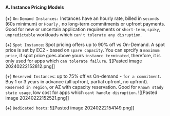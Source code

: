 #### A. Instance Pricing Models
(+) `On-Demand Instances:` Instances have an hourly rate, billed in `seconds` (60s minimum) or `Hourly` , no long-term commitments or upfront payments. Good for new or uncertain application requirements or `short-term`, `spiky`, `unpredictable` workloads which `can't tolerate any disruption`.

(+) `Spot Instance`: Spot pricing offers up to 90% off vs On-Demand. A spot price is set by EC2 - based on `spare capacity`. You can sprcify a `maximum price`, if spot price goes above yours `instance terminated`, therefore, it is only used for apps which `can tolerate failure`.
![[Pasted image 20240222152812.png]]


(+) `Reserved Instances`: up to 75% off vs On-demand - `for a commitment`. Buy 1 or 3 years in advance (all upfront, partial upfront, no upfront). `Reserved in region`, or AZ with capacity reservation. Good for `Known stady state usage`, low cost for apps which `cant handle disruption`.
![[Pasted image 20240222152521.png]]


(+) `Dedicated hosts`: 
![[Pasted image 20240222154149.png]]

